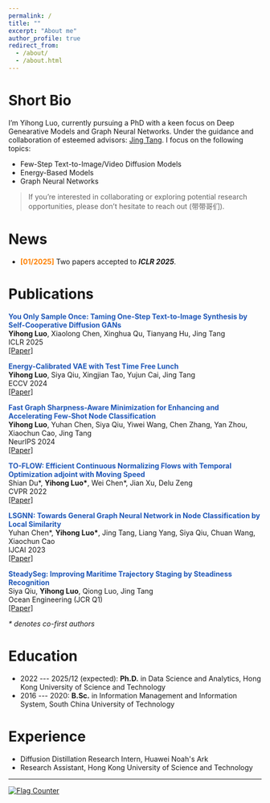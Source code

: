 ```yaml
---
permalink: /
title: ""
excerpt: "About me"
author_profile: true
redirect_from: 
  - /about/
  - /about.html
---
```



Short Bio
===
I’m Yihong Luo, currently pursuing a PhD with a keen focus on Deep Genearative Models and Graph Neural Networks. Under the guidance and collaboration of esteemed advisors: [Jing Tang](https://scholar.google.com/citations?hl=zh-CN&user=0S4cpyoAAAAJ). I focus on the following topics:
* Few-Step Text-to-Image/Video Diffusion Models
* Energy-Based Models
* Graph Neural Networks
  
> If you’re interested in collaborating or exploring potential research opportunities, please don’t hesitate to reach out (带带哥们). 


News
===
- **<font style = "color:#FF8000">[01/2025]</font>** Two papers accepted to ***ICLR 2025***.


Publications
===

<strong><font style="color:#1f57b8">You Only Sample Once: Taming One-Step Text-to-Image Synthesis by Self-Cooperative Diffusion GANs</font></strong><br />
<strong>Yihong Luo</strong>, Xiaolong Chen, Xinghua Qu, Tianyang Hu, Jing Tang <br />
ICLR 2025 <br />
[[Paper]](https://scholar.google.com/citations?view_op=view_citation&hl=en&user=9VfuwdsAAAAJ&citation_for_view=9VfuwdsAAAAJ:IjCSPb-OGe4C) <br />

<strong><font style="color:#1f57b8">Energy-Calibrated VAE with Test Time Free Lunch</font></strong><br />
<strong>Yihong Luo</strong>, Siya Qiu, Xingjian Tao, Yujun Cai, Jing Tang <br />
ECCV 2024 <br />
[[Paper]](https://scholar.google.com/citations?view_op=view_citation&hl=en&user=9VfuwdsAAAAJ&citation_for_view=9VfuwdsAAAAJ:2osOgNQ5qMEC) <br />

<strong><font style="color:#1f57b8">Fast Graph Sharpness-Aware Minimization for Enhancing and Accelerating Few-Shot Node Classification</font></strong><br />
<strong>Yihong Luo</strong>, Yuhan Chen, Siya Qiu, Yiwei Wang, Chen Zhang, Yan Zhou, Xiaochun Cao, Jing Tang <br />
NeurIPS 2024 <br />
[[Paper]](https://scholar.google.com/citations?view_op=view_citation&hl=en&user=9VfuwdsAAAAJ&citation_for_view=9VfuwdsAAAAJ:zYLM7Y9cAGgC) <br />

<strong><font style="color:#1f57b8">TO-FLOW: Efficient Continuous Normalizing Flows with Temporal Optimization adjoint with Moving Speed</font></strong><br />
Shian Du*, <strong>Yihong Luo*</strong>, Wei Chen*, Jian Xu, Delu Zeng <br />
CVPR 2022 <br />
[[Paper]](https://scholar.google.com/citations?view_op=view_citation&hl=en&user=9VfuwdsAAAAJ&citation_for_view=9VfuwdsAAAAJ:qjMakFHDy7sC) <br />

<strong><font style="color:#1f57b8">LSGNN: Towards General Graph Neural Network in Node Classification by Local Similarity</font></strong><br />
Yuhan Chen*, <strong>Yihong Luo*</strong>, Jing Tang, Liang Yang, Siya Qiu, Chuan Wang, Xiaochun Cao <br />
IJCAI 2023 <br />
[[Paper]](https://scholar.google.com/citations?view_op=view_citation&hl=en&user=9VfuwdsAAAAJ&citation_for_view=9VfuwdsAAAAJ:UeHWp8X0CEIC) <br />

<strong><font style="color:#1f57b8">SteadySeg: Improving Maritime Trajectory Staging by Steadiness Recognition</font></strong><br />
Siya Qiu, <strong>Yihong Luo</strong>, Qiong Luo, Jing Tang <br />
Ocean Engineering (JCR Q1) <br />
[[Paper]](https://scholar.google.com/citations?view_op=view_citation&hl=en&user=9VfuwdsAAAAJ&citation_for_view=9VfuwdsAAAAJ:Tyk-4Ss8FVUC) <br />

<em>* denotes co-first authors</em>


Education
===
* 2022 --- 2025/12 (expected): **Ph.D.** in Data Science and Analytics, Hong Kong University of Science and Technology
* 2016 --- 2020: **B.Sc.** in Information Management and Information System, 	South China University of Technology

Experience
===
* <div>Diffusion Distillation Research Intern, Huawei Noah's Ark</div> 
* <div>Research Assistant, Hong Kong University of Science and Technology</div> 

---
<script>
document.write("Last modifid at: "+document.lastModified+"" )
</script>

<a href="https://info.flagcounter.com/kdvh"><img src="https://s11.flagcounter.com/map/kdvh/size_s/txt_000000/border_CCCCCC/pageviews_1/viewers_0/flags_0/" alt="Flag Counter" border="0"></a>

